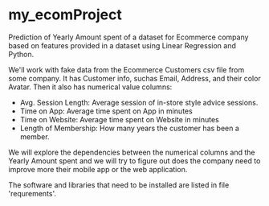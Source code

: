 # my_ecomProject
Prediction of Yearly Amount spent of a dataset for Ecommerce company based on features provided in a dataset using Linear Regression and Python.

We'll work with fake data from the Ecommerce Customers csv file from some company. It has Customer info, suchas Email, Address, and their color Avatar. Then it also has numerical value columns:

* Avg. Session Length: Average session of in-store style advice sessions.
* Time on App: Average time spent on App in minutes
* Time on Website: Average time spent on Website in minutes
* Length of Membership: How many years the customer has been a member. 

We will explore the dependencies between the numerical columns and the Yearly Amount spent and we will try to figure out does the company need to improve more their mobile app or the web application.

The software and libraries that need to be installed are listed in file 'requrements'.

